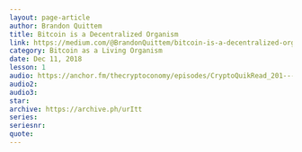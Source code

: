 ```yaml
---
layout: page-article
author: Brandon Quittem
title: Bitcoin is a Decentralized Organism
link: https://medium.com/@BrandonQuittem/bitcoin-is-a-decentralized-organism-mycelium-part-1-3-6ec58cdcfaa6
category: Bitcoin as a Living Organism
date: Dec 11, 2018
lesson: 1
audio: https://anchor.fm/thecryptoconomy/episodes/CryptoQuikRead_201---Bitcoin-is-a-Decentralized-Organism---Mycelium-Part-1---Brandon-Quittem-e2sarg/a-a8dkgo
audio2: 
audio3: 
star: 
archive: https://archive.ph/urItt
series: 
seriesnr: 
quote: 
---
```

